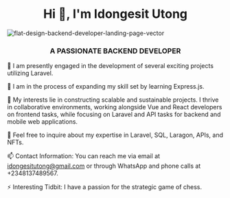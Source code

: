 <h1 align="center"> Hi 👋, I'm Idongesit Utong </h1>

<!--
**Bethesida/bethesida** is a ✨ _special_ ✨ repository because its `README.md` (this file) appears on your GitHub profile.
--->
![flat-design-backend-developer-landing-page-vector](https://user-images.githubusercontent.com/45596363/189547661-765f5683-6ea5-4447-9895-8ca42c6c7aa2.jpg)

<h3 align="center"> A PASSIONATE BACKEND DEVELOPER  </h3>



🔭 I am presently engaged in the development of several exciting projects utilizing Laravel.

🌱 I am in the process of expanding my skill set by learning Express.js.

👯 My interests lie in constructing scalable and sustainable projects. I thrive in collaborative environments, working alongside Vue and React developers on frontend tasks, while focusing on Laravel and API tasks for backend and mobile web applications.

💬 Feel free to inquire about my expertise in Laravel, SQL, Laragon, APIs, and NFTs.

📫 Contact Information: You can reach me via email at idongesitutong@gmail.com or through WhatsApp and phone calls at +2348137489567.

⚡ Interesting Tidbit: I have a passion for the strategic game of chess.

